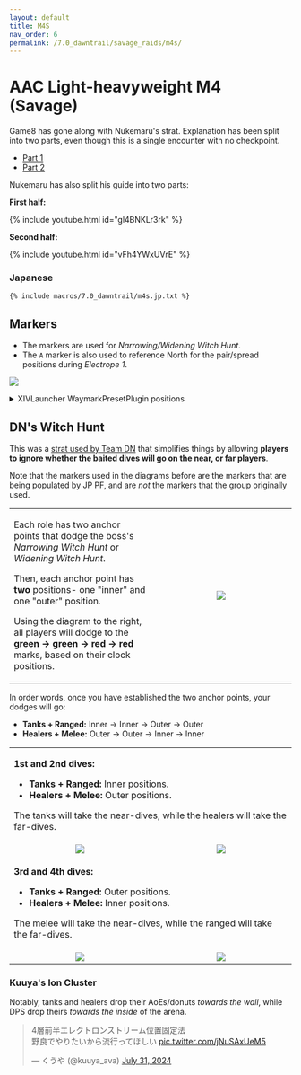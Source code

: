 ```yaml
---
layout: default
title: M4S
nav_order: 6
permalink: /7.0_dawntrail/savage_raids/m4s/
---
```


# AAC Light-heavyweight M4 (Savage)

Game8 has gone along with Nukemaru's strat. Explanation has been split into two 
parts, even though this is a single encounter with no checkpoint.

- [Part 1](https://game8.jp/ff14/631136)
- [Part 2](https://game8.jp/ff14/631340)

Nukemaru has also split his guide into two parts:

**First half:**

{% include youtube.html id="gl4BNKLr3rk" %}

**Second half:**

{% include youtube.html id="vFh4YWxUVrE" %}

### Japanese

```
{% include macros/7.0_dawntrail/m4s.jp.txt %}
```

## Markers

- The markers are used for *Narrowing/Widening Witch Hunt*.
- The `A` marker is also used to reference North for the pair/spread positions 
  during *Electrope 1*.

![]({{site.baseurl}}/images/7.0_dawntrail/m4s/markers.jpg)
<details markdown=block>
<summary>XIVLauncher WaymarkPresetPlugin positions</summary>

```json
{
  "Name":"M4S (Nukemaru)",
  "MapID":992,
  "A":{"X":100.0,"Y":0.0,"Z":90.0,"ID":0,"Active":true},
  "B":{"X":110.0,"Y":0.0,"Z":100.0,"ID":1,"Active":true},
  "C":{"X":100.0,"Y":0.0,"Z":110.0,"ID":2,"Active":true},
  "D":{"X":90.0,"Y":0.0,"Z":100.0,"ID":3,"Active":true},
  "One":{"X":105.0,"Y":0.0,"Z":95.0,"ID":4,"Active":true},
  "Two":{"X":105.0,"Y":0.0,"Z":105.0,"ID":5,"Active":true},
  "Three":{"X":95.0,"Y":0.0,"Z":105.0,"ID":6,"Active":true},
  "Four":{"X":95.0,"Y":0.0,"Z":95.0,"ID":7,"Active":true}
}
```

</details>

## DN's Witch Hunt

This was a [strat used by Team DN](https://twitter.com/Lial_Varia/status/1818672413585928380)
that simplifies things by allowing **players to ignore whether the baited dives 
will go on the near, or far players**.

Note that the markers used in the diagrams before are the markers that are 
being populated by JP PF, and are *not* the markers that the group originally 
used.

<table>
  <tr>
    <td width="50%">
      <p>Each role has two anchor points that dodge the boss's <em>Narrowing 
      Witch Hunt</em> or <em>Widening Witch Hunt</em>.</p>
      <p>Then, each anchor point has <b>two</b> positions- one "inner" and one 
      "outer" position.</p>
      <p>Using the diagram to the right, all players will dodge to the <b>green → 
      green → red → red</b> marks, based on their clock positions.</p>
    </td>
    <td style="text-align:center">
      <img src="{{site.baseurl}}/images/7.0_dawntrail/m4s/witch_hunt.jpg">
    </td>
  </tr>
</table>

In order words, once you have established the two anchor points, your dodges will go:

- **Tanks + Ranged:** Inner → Inner → Outer → Outer
- **Healers + Melee:** Outer → Outer → Inner → Inner

<table>
  <tr>
    <td colspan="2">
      <p><b>1st and 2nd dives:</b></p>
      <ul>
        <li><b>Tanks + Ranged:</b> Inner positions.</li>
        <li><b>Healers + Melee:</b> Outer positions.</li>
      </ul>
      <p>The tanks will take the near-dives, while the healers will take the far-dives.</p>
    </td>
  </tr>
  <tr>
    <td width="50%" style="text-align:center">
      <img src="{{site.baseurl}}/images/7.0_dawntrail/m4s/witch_hunt_01.jpg">
    </td>
    <td style="text-align:center">
      <img src="{{site.baseurl}}/images/7.0_dawntrail/m4s/witch_hunt_02.jpg">
    </td>
  </tr>
  <tr>
    <td colspan="2">
      <p><b>3rd and 4th dives:</b></p>
      <ul>
        <li><b>Tanks + Ranged:</b> Outer positions.</li>
        <li><b>Healers + Melee:</b> Inner positions.</li>
      </ul>
      <p>The melee will take the near-dives, while the ranged will take the far-dives.</p>
    </td>
  </tr>
  <tr>
    <td style="text-align:center">
      <img src="{{site.baseurl}}/images/7.0_dawntrail/m4s/witch_hunt_03.jpg">
    </td>
    <td style="text-align:center">
      <img src="{{site.baseurl}}/images/7.0_dawntrail/m4s/witch_hunt_04.jpg">
    </td>
  </tr>
</table>

### Kuuya's Ion Cluster

Notably, tanks and healers drop their AoEs/donuts *towards the wall*, while DPS 
drop theirs *towards the inside* of the arena.

<blockquote class="twitter-tweet"><p lang="ja" dir="ltr">4層前半エレクトロンストリーム位置固定法<br>野良でやりたいから流行ってほしい <a href="https://t.co/jNuSAxUeM5">pic.twitter.com/jNuSAxUeM5</a></p>&mdash; くうや (@kuuya_ava) <a href="https://twitter.com/kuuya_ava/status/1818663317055082797?ref_src=twsrc%5Etfw">July 31, 2024</a></blockquote> <script async src="https://platform.twitter.com/widgets.js" charset="utf-8"></script>

<script data-goatcounter="https://tuufless.goatcounter.com/count"
        async src="//gc.zgo.at/count.js"></script>
